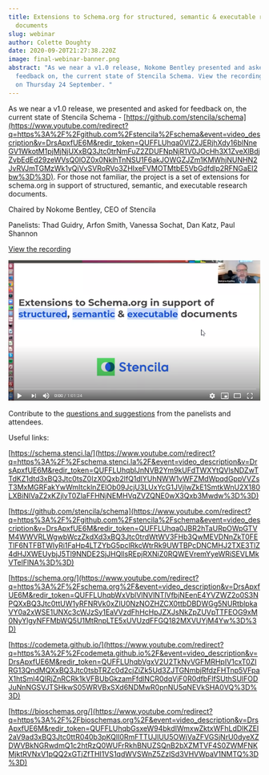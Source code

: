 ```yaml
---
title: Extensions to Schema.org for structured, semantic & executable research
  documents
slug: webinar
author: Colette Doughty
date: 2020-09-20T21:27:38.220Z
image: final-webinar-banner.png
abstract: "As we near a v1.0 release, Nokome Bentley presented and asked for
  feedback on, the current state of Stencila Schema. View the recording hosted
  on Thursday 24 September. "
---
```

As we near a v1.0 release, we presented and asked for feedback on, the current state of Stencila Schema - [https://github.com/stencila/schema](https://www.youtube.com/redirect?q=https%3A%2F%2Fgithub.com%2Fstencila%2Fschema&event=video_description&v=DrsApxfUE6M&redir_token=QUFFLUhqa0VlZ2JERjhXdy16blNneGV1WkotM1pjMjNjUXxBQ3Jtc0trNmFuZ2ZDUFNpNjR1V0JOcHh3X1ZveXlBdjZvbEdEd29zeWVsQ0lOZ0x0NklhTnNSU1F6akJOWGZJZm1KMWhjNUNHN2JvRVJmTGMzWk1yQjVvSVRoRVo3ZHIxeFVMOTMtbE5VbGdfdlp2RFNGaEI2bw%3D%3D). For those not familiar, the project is a set of extensions for schema.org in support of structured, semantic, and executable research documents. 

Chaired by Nokome Bentley, CEO of Stencila 

Panelists: Thad Guidry, Arfon Smith, Vanessa Sochat, Dan Katz, Paul Shannon 

[View the recording](https://www.youtube.com/watch?v=DrsApxfUE6M)

![](nokome.png)

Contribute to the [questions and suggestions](https://docs.google.com/document/d/1C0I-4ic0MLSPJR9xC58XColjOiUJDzdmUySzGu4Q2B4/edit#) from the panelists and attendees.

Useful links:

[https://schema.stenci.la/](https://www.youtube.com/redirect?q=https%3A%2F%2Fschema.stenci.la%2F&event=video_description&v=DrsApxfUE6M&redir_token=QUFFLUhqblJnNVB2Ym9kUFdTWXYtQVlsNDZwTTdKZ1dtd3xBQ3Jtc0tsZ0IzX0Qxb2lfQ1dlYUhNWW1vWFZMdWpqdGppVVZsT3MxMGRFakYwWmItcklnZElOb09JcjU3LUxYcG1JVjlwZkE1SmtkWnU2X180LXBiNlVaZ2xKZjlvT0ZlaFFHNjNEMHVqZVZQNE0wX3Qxb3Mwdw%3D%3D) 

[https://github.com/stencila/schema](https://www.youtube.com/redirect?q=https%3A%2F%2Fgithub.com%2Fstencila%2Fschema&event=video_description&v=DrsApxfUE6M&redir_token=QUFFLUhqa0JBR2hTaURpOWpGTVM4WWVRLWgwbWczZkdXd3xBQ3Jtc0trdWtWV3FHb3QwMEVDNnZkT0FETlF6NTFBTWIyRi1FaHp4LTZYbG5pclRkcWtrRk9UWTBPcDNCMHJ2TXE3TlZ4dHJXWEUybjJ5Tl9NNDE2SjJHQllsREpjRXNiZ0RQWEVremYyeWRiSEVLMkVTelFlNA%3D%3D) 

[https://schema.org/](https://www.youtube.com/redirect?q=https%3A%2F%2Fschema.org%2F&event=video_description&v=DrsApxfUE6M&redir_token=QUFFLUhqbWxVblVlNVlNTlVfbjNEenE4YVZWZ2o0S3NPQXxBQ3Jtc0ttUW1yRFNRVk0xZlU0NzNOZHZCX0ttbDBDWGg5NURtblpkaVY0a2xWSE1UNXc3cWJzSy1EaVVzdFhHcHpJZXJsNkZpZUVpTTFEOG9xM0NyYlgyNFFMbWQ5U1MtRnpLTE5xUVUzdFFGQ182MXVUYjM4Yw%3D%3D) 

[https://codemeta.github.io/](https://www.youtube.com/redirect?q=https%3A%2F%2Fcodemeta.github.io%2F&event=video_description&v=DrsApxfUE6M&redir_token=QUFFLUhqbVgxV2U2TkNvVGFMRHpIV1cxT0ZIRG13QndMQXxBQ3Jtc0tsbTRZc0d2cjZiZk5Ud3ZJTGNmbjRfdzFHTnp5VFpaX1htSml4QlRjZnRCRk1kVFBUbGkzamFfdlNCR0dqVjF0R0dfbFlfSUthSUlFODJuNnNGSVJTSHkwS05WRVBxSXd6NDMwR0pnNU5qNEVkSHA0VQ%3D%3D) 

[https://bioschemas.org/](https://www.youtube.com/redirect?q=https%3A%2F%2Fbioschemas.org%2F&event=video_description&v=DrsApxfUE6M&redir_token=QUFFLUhqbGsxeW94bkdIWmxwZktxWFhLdDlKZEI2aV9ad3xBQ3Jtc0ttR040b3pKQlI0RmFTTUJlUU5OWjVaZFVGSjNrU0dyeXZDWVBkNGRwdmQ1c2htRzQ0WUFrRkhBNUZSQnB2bXZMTVF4S0ZWMFNKMjktRVNxV1pQQ2xGTjZfTHI1VS1qdWVSWnZ5ZzlSd3VHVWpaV1NMTQ%3D%3D)